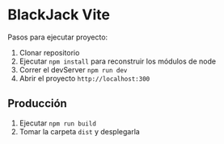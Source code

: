 # BlackJack Vite

Pasos para ejecutar proyecto:

1. Clonar repositorio
2. Ejecutar ```npm install``` para reconstruir los módulos de node
3. Correr el devServer ```npm run dev```
4. Abrir el proyecto ```http://localhost:300```

## Producción

1. Ejecutar ```npm run build```
2. Tomar la carpeta ```dist``` y desplegarla